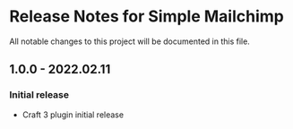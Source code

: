 # Release Notes for Simple Mailchimp

All notable changes to this project will be documented in this file.

## 1.0.0 - 2022.02.11
### Initial release
- Craft 3 plugin initial release
